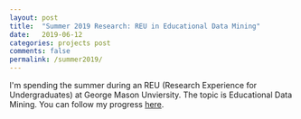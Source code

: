 ```yaml
---
layout: post
title:  "Summer 2019 Research: REU in Educational Data Mining"
date:   2019-06-12
categories: projects post
comments: false
permalink: /summer2019/
---
```

I'm spending the summer during an REU (Research Experience for Undergraduates) at George Mason Unviersity. The topic is Educational Data Mining. You can follow my progress <a href="https://sites.google.com/view/noahhi-reu/home">here</a>.
